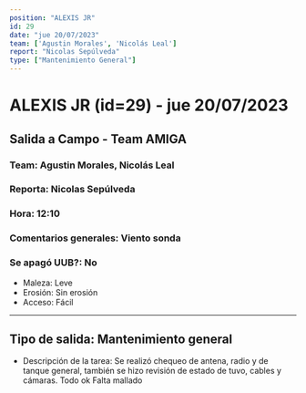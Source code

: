 ```yaml
---
position: "ALEXIS JR"
id: 29
date: "jue 20/07/2023"
team: ['Agustin Morales', 'Nicolás Leal']
report: "Nicolas Sepúlveda"
type: ["Mantenimiento General"]
---
```


# ALEXIS JR (id=29) - jue 20/07/2023
## Salida a Campo - Team AMIGA
### Team: Agustin Morales, Nicolás Leal
### Reporta: Nicolas Sepúlveda
### Hora: 12:10
### Comentarios generales: Viento sonda 
### Se apagó UUB?: No 
- Maleza: Leve
- Erosión: Sin erosión
- Acceso: Fácil
---------
## Tipo de salida: Mantenimiento general
   - Descripción de la tarea: Se realizó chequeo de antena, radio y de tanque general, también se hizo revisión de estado de tuvo, cables y cámaras. Todo ok 
Falta mallado 
